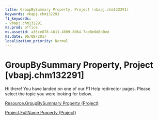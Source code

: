 ```yaml
---
title: GroupBySummary Property, Project [vbapj.chm132291]
keywords: vbapj.chm132291
f1_keywords:
- vbapj.chm132291
ms.prod: office
ms.assetid: a35ce878-4b11-4009-8064-7ae8e8d8d0ed
ms.date: 06/08/2017
localization_priority: Normal
---
```



# GroupBySummary Property, Project [vbapj.chm132291]

Hi there! You have landed on one of our F1 Help redirector pages. Please select the topic you were looking for below.

[Resource.GroupBySummary Property (Project)](http://msdn.microsoft.com/library/75bf2466-fa8f-8930-4b75-36198d9a6f4c%28Office.15%29.aspx)

[Project.FullName Property (Project)](http://msdn.microsoft.com/library/ae8cea25-f365-d8ae-e119-929a61a9c110%28Office.15%29.aspx)


